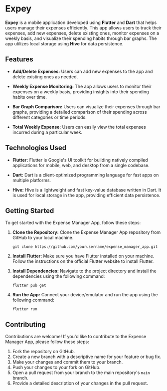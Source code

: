 ﻿
# Expey

**Expey** is a mobile application developed using **Flutter** and **Dart** that helps users manage their expenses efficiently. This app allows users to track their expenses, add new expenses, delete existing ones, monitor expenses on a weekly basis, and visualize their spending habits through bar graphs. The app utilizes local storage using **Hive** for data persistence.

## Features

-   **Add/Delete Expenses:** Users can add new expenses to the app and delete existing ones as needed.
    
-   **Weekly Expense Monitoring:** The app allows users to monitor their expenses on a weekly basis, providing insights into their spending habits over time.
    
-   **Bar Graph Comparison:** Users can visualize their expenses through bar graphs, providing a detailed comparison of their spending across different categories or time periods.
    
-   **Total Weekly Expense:** Users can easily view the total expenses incurred during a particular week.
    

## Technologies Used

-   **Flutter:** Flutter is Google's UI toolkit for building natively compiled applications for mobile, web, and desktop from a single codebase.
    
-   **Dart:** Dart is a client-optimized programming language for fast apps on multiple platforms.
    
-   **Hive:** Hive is a lightweight and fast key-value database written in Dart. It is used for local storage in the app, providing efficient data persistence.
    

## Getting Started

To get started with the Expense Manager App, follow these steps:

1.  **Clone the Repository:** Clone the Expense Manager App repository from GitHub to your local machine.
    
    `git clone https://github.com/yourusername/expense_manager_app.git` 
    
2.  **Install Flutter:** Make sure you have Flutter installed on your machine. Follow the instructions on the official Flutter website to install Flutter.
    
3.  **Install Dependencies:** Navigate to the project directory and install the dependencies using the following command:
    
    `flutter pub get` 
    
4.  **Run the App:** Connect your device/emulator and run the app using the following command:
    
    `flutter run` 
    

## Contributing

Contributions are welcome! If you'd like to contribute to the Expense Manager App, please follow these steps:

1.  Fork the repository on GitHub.
2.  Create a new branch with a descriptive name for your feature or bug fix.
3.  Make your changes and commit them to your branch.
4.  Push your changes to your fork on GitHub.
5.  Open a pull request from your branch to the main repository's `main` branch.
6.  Provide a detailed description of your changes in the pull request.
